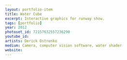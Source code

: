 ```yaml
---
layout: portfolio-item
title: Water Cube
excerpt: Interactive graphics for runway show.
tags: [portfolio]
year: 2012
photoset_id: 72157632557236290
youtube_id:
artists: Derick Ostrenko
medium: Camera, computer vision software, water shader 
website:
---
```

